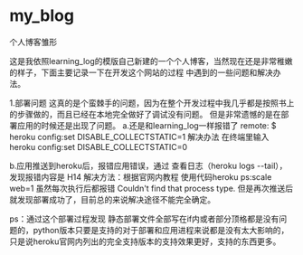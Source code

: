 # my_blog
个人博客雏形

这是我依照learning_log的模版自己新建的一个个人博客，当然现在还是非常稚嫩的样子，下面主要记录一下在开发这个网站的过程
中遇到的一些问题和解决办法。

1.部署问题
  这真的是个蛮棘手的问题，因为在整个开发过程中我几乎都是按照书上的步骤做的，而且已经在本地完全做好了调试没有问题。
  但是非常遗憾的是在部署应用的时候还是出现了问题。
  a.还是和learning_log一样报错了 remote: $ heroku config:set DISABLE_COLLECTSTATIC=1 
  解决办法 在终端里输入 heroku config:set DISABLE_COLLECTSTATIC=0
  
  b.应用推送到heroku后，报错应用错误，通过 查看日志（heroku logs --tail），发现报错内容是 H14 
  解决方法：根据官网内教程 使用代码heroku ps:scale web=1 虽然每次执行后都报错 Couldn't find that process type.
  但是再次推送后就发现部署成功了，目前总的来说解决途径不能完全确定。
  
  ps：通过这个部署过程发现 静态部署文件全部写在if内或者部分顶格都是没有问题的，python版本只要是支持的对于部署和应用进程来说都是没有太大影响的，
  只是说heroku官网内列出的完全支持版本的支持效果更好，支持的东西更多。
